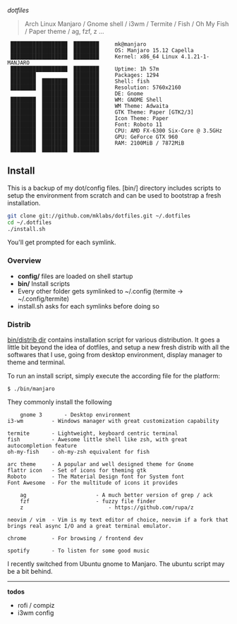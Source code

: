*dotfiles*

> Arch Linux Manjaro / Gnome shell / i3wm / Termite / Fish / Oh My Fish / Paper theme / ag, fzf, z ...

     ██████████████████  ████████     mk@manjaro
     ██████████████████  ████████     OS: Manjaro 15.12 Capella
     ██████████████████  ████████     Kernel: x86_64 Linux 4.1.21-1-MANJARO
     ██████████████████  ████████     Uptime: 1h 57m
     ████████            ████████     Packages: 1294
     ████████  ████████  ████████     Shell: fish
     ████████  ████████  ████████     Resolution: 5760x2160
               ████████  ████████     DE: Gnome
     ████████  ████████  ████████     WM: GNOME Shell
     ████████  ████████  ████████     WM Theme: Adwaita
     ████████  ████████  ████████     GTK Theme: Paper [GTK2/3]
     ████████  ████████  ████████     Icon Theme: Paper
     ████████  ████████  ████████     Font: Roboto 11
     ████████  ████████  ████████     CPU: AMD FX-6300 Six-Core @ 3.5GHz
     ████████  ████████  ████████     GPU: GeForce GTX 960
     ████████  ████████  ████████     RAM: 2100MiB / 7872MiB
     ████████  ████████  ████████


## Install

This is a backup of my dot/config files. [bin/] directory includes scripts to
setup the environment from scratch and can be used to bootstrap a fresh
installation.

```sh
git clone git://github.com/mklabs/dotfiles.git ~/.dotfiles
cd ~/.dotfiles
./install.sh
```

You'll get prompted for each symlink.

### Overview

- **config/** files are loaded on shell startup
- **bin/** Install scripts
- Every other folder gets symlinked to ~/.config (termite -> ~/.config/termite)
- install.sh asks for each symlinks before doing so

### Distrib

[bin/distrib dir](bin/distrib) contains installation script for various
distribution. It goes a little bit beyond the idea of dotfiles, and setup a new
fresh distrib with all the softwares that I use, going from desktop
environment, display manager to theme and terminal.

To run an install script, simply execute the according file for the platform:

    $ ./bin/manjaro

They commonly install the following

		gnome 3       - Desktop environment
    i3-wm         - Windows manager with great customization capability

    termite       - Lightweight, keyboard centric terminal
    fish          - Awesome little shell like zsh, with great autocompletion feature
    oh-my-fish    - oh-my-zsh equivalent for fish

    arc theme     - A popular and well designed theme for Gnome
    flattr icon   - Set of icons for theming gtk
    Roboto        - The Material Design font for System font
    Font Awesome  - For the multitude of icons it provides

		ag						- A much better version of grep / ack
		fzf						- fuzzy file finder
		z							- https://github.com/rupa/z

    neovim / vim  - Vim is my text editor of choice, neovim if a fork that brings real async I/O and a great terminal emulator.

    chrome        - For browsing / frontend dev

    spotify       - To listen for some good music

I recently switched from Ubuntu gnome to Manjaro. The ubuntu script may be a bit behind.

---

**todos**

- rofi / compiz
- i3wm config
